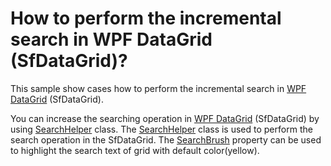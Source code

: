 # How to perform the incremental search in WPF DataGrid (SfDataGrid)?

This sample show cases how to perform the incremental search in [WPF DataGrid](https://www.syncfusion.com/wpf-controls/datagrid) (SfDataGrid).

You can increase the searching operation in [WPF DataGrid](https://www.syncfusion.com/wpf-controls/datagrid) (SfDataGrid) by using [SearchHelper](https://help.syncfusion.com/cr/wpf/Syncfusion.UI.Xaml.Grid.SearchHelper.html) class. The [SearchHelper](https://help.syncfusion.com/cr/wpf/Syncfusion.UI.Xaml.Grid.SearchHelper.html) class is used to perform the search operation in the SfDataGrid. The [SearchBrush](https://help.syncfusion.com/cr/wpf/Syncfusion.UI.Xaml.Grid.SearchHelper.html#Syncfusion_UI_Xaml_Grid_SearchHelper_SearchBrush) property can be used to highlight the search text of grid with default color(yellow). 